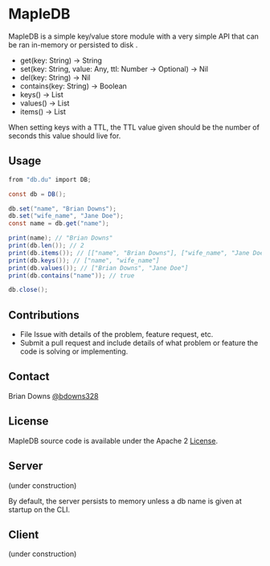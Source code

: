 # MapleDB

MapleDB is a simple key/value store module with a very simple API that can be ran in-memory or persisted to disk . 

* get(key: String) -> String
* set(key: String, value: Any, ttl: Number -> Optional) -> Nil
* del(key: String) -> Nil
* contains(key: String) -> Boolean
* keys() -> List<String>
* values() -> List
* items() -> List<List>

When setting keys with a TTL, the TTL value given should be the number of seconds this value should live for.

## Usage

```cs
from "db.du" import DB;

const db = DB();

db.set("name", "Brian Downs");
db.set("wife_name", "Jane Doe");
const name = db.get("name");

print(name); // "Brian Downs"
print(db.len()); // 2
print(db.items()); // [["name", "Brian Downs"], ["wife_name", "Jane Doe"]]
print(db.keys()); // ["name", "wife_name"]
print(db.values()); // ["Brian Downs", "Jane Doe"]
print(db.contains("name")); // true

db.close();
```

## Contributions

* File Issue with details of the problem, feature request, etc.
* Submit a pull request and include details of what problem or feature the code is solving or implementing.

## Contact

Brian Downs [@bdowns328](http://twitter.com/bdowns328)

## License

MapleDB source code is available under the Apache 2 [License](/LICENSE).

## Server

(under construction)

By default, the server persists to memory unless a db name is given at startup on the CLI.

## Client

(under construction)
